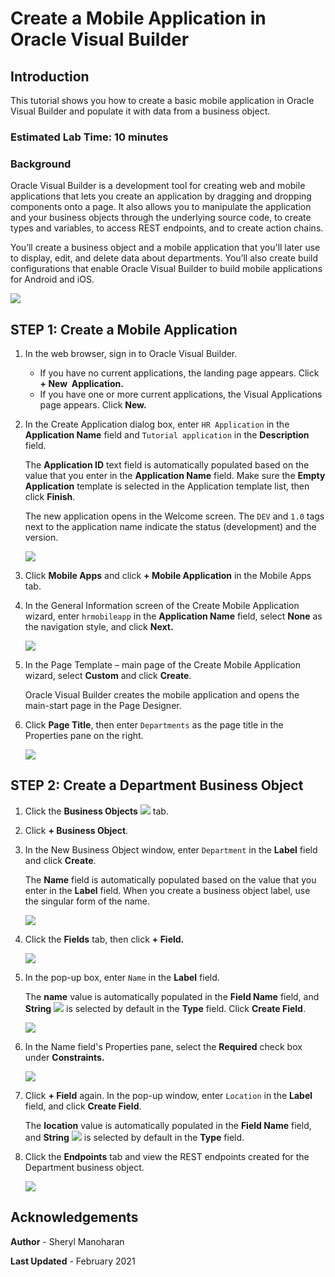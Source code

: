 # Create a Mobile Application in Oracle Visual Builder

## Introduction

This tutorial shows you how to create a basic mobile application in Oracle Visual Builder and populate it with data from a business object.
### Estimated Lab Time:  10 minutes

### Background

Oracle Visual Builder is a development tool for creating web and mobile applications that lets you create an application by dragging and dropping components onto a page. It also allows you to manipulate the application and your business objects through the underlying source code, to create types and variables, to access REST endpoints, and to create action chains.

You’ll create a business object and a mobile application that you'll later use to display, edit, and delete data about departments. You’ll also create build configurations that enable Oracle Visual Builder to build mobile applications for Android and iOS.

![](./images/vbmca_dbdiagram.png)

## **STEP 1:** Create a Mobile Application

1.  In the web browser, sign in to Oracle Visual Builder.

    -   If you have no current applications, the landing page appears. Click **\+ New  Application.**
    -   If you have one or more current applications, the Visual Applications page appears. Click **New.**

2.  In the Create Application dialog box, enter `HR Application` in the **Application Name** field and `Tutorial application` in the **Description** field. 

    The **Application ID** text field is automatically populated based on the value that you enter in the **Application Name** field. Make sure the **Empty Application** template is selected in the Application template list, then click **Finish**.

    The new application opens in the Welcome screen. The `DEV` and `1.0` tags next to the application name indicate the status (development) and the version.

    ![](./images/vbmca_cra_04.png)

4.  Click **Mobile Apps** and click **\+ Mobile Application** in the Mobile Apps tab.

5.  In the General Information screen of the Create Mobile Application wizard, enter `hrmobileapp` in the **Application Name** field, select **None** as the navigation style, and click **Next.**

    ![](./images/vbmca_cra_05.png)

6.  In the Page Template – main page of the Create Mobile Application wizard, select **Custom** and click **Create**.

    Oracle Visual Builder creates the mobile application and opens the main-start page in the Page Designer.

7.  Click **Page Title**, then enter `Departments` as the page title in the Properties pane on the right.

    ![](./images/vbmca_cra_07.png)


## **STEP 2**: Create a Department Business Object

1.  Click the **Business Objects** ![](./images/vbmca_bo_icon.png) tab.
2.  Click **\+ Business Object**.
3.  In the New Business Object window, enter `Department` in the **Label** field and click **Create**.

    The **Name** field is automatically populated based on the value that you enter in the **Label** field. When you create a business object label, use the singular form of the name.

    ![](./images/vbmca_cdb_03.png)

4.  Click the **Fields** tab, then click **\+ Field.**

    ![](./images/vbmca_cdb_04.png)

5.  In the pop-up box, enter `Name` in the **Label** field.

    The **name** value is automatically populated in the **Field Name** field, and **String** ![](./images/vbmca_textfield_icon.png) is selected by default in the **Type** field. Click **Create Field**.

    ![](./images/vbmca_cdb_05.png)

6.  In the Name field's Properties pane, select the **Required** check box under **Constraints.**

    ![](./images/vbmca_cdb_06.png)

7.  Click **\+ Field** again. In the pop-up window, enter `Location` in the **Label** field, and click **Create Field**.

    The **location** value is automatically populated in the **Field Name** field, and **String** ![](./images/vbmca_textfield_icon.png) is selected by default in the **Type** field.

8.  Click the **Endpoints** tab and view the REST endpoints created for the Department business object.

    ![](./images/vbmca_cde_s9.png)

## Acknowledgements
**Author** - Sheryl Manoharan

**Last Updated** - February 2021
